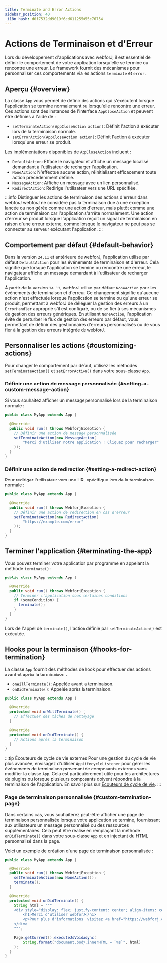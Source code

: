 ```yaml
---
title: Terminate and Error Actions
sidebar_position: 40
_i18n_hash: d0f7532dd9019f6cd611255055c76754
---
```

<!-- vale off -->
# Actions de Terminaison et d'Erreur <DocChip chip='since' label='23.06' />
<!-- vale on -->

Lors du développement d'applications avec webforJ, il est essentiel de définir le comportement de votre application lorsqu'elle se termine ou rencontre une erreur. Le framework fournit des mécanismes pour personnaliser ces comportements via les actions `terminate` et `error`.

## Aperçu {#overview}

La classe `App` vous permet de définir des actions qui s'exécutent lorsque l'application se termine normalement ou lorsqu'elle rencontre une erreur. Ces actions sont des instances de l'interface `AppCloseAction` et peuvent être définies à l'aide de :

- `setTerminateAction(AppCloseAction action)`: Définit l'action à exécuter lors de la terminaison normale.
- `setErrorAction(AppCloseAction action)`: Définit l'action à exécuter lorsqu'une erreur se produit.

Les implémentations disponibles de `AppCloseAction` incluent :

- `DefaultAction`: Efface le navigateur et affiche un message localisé demandant à l'utilisateur de recharger l'application.
- `NoneAction`: N'effectue aucune action, réinitialisant efficacement toute action précédemment définie.
- `MessageAction`: Affiche un message avec un lien personnalisé.
- `RedirectAction`: Redirige l'utilisateur vers une URL spécifiée.

:::info Distinguer les actions de terminaison des actions d'erreur dans webforJ
webforJ ne considère pas la terminaison due à une exception lancée ou non gérée comme une action d'erreur, mais plutôt comme une action de terminaison car l'application s'arrête normalement. Une action d'erreur se produit lorsque l'application reçoit un signal de terminaison en raison d'une erreur externe, comme lorsque le navigateur ne peut pas se connecter au serveur exécutant l'application.
:::

## Comportement par défaut {#default-behavior}

Dans la version `24.11` et antérieure de webforJ, l'application utilise par défaut `DefaultAction` pour les événements de terminaison et d'erreur. Cela signifie que lorsque l'application se termine ou rencontre une erreur, le navigateur affiche un message demandant à l'utilisateur de recharger l'application.

À partir de la version `24.12`, webforJ utilise par défaut `NoneAction` pour les événements de terminaison et d'erreur. Ce changement signifie qu'aucune action n'est effectuée lorsque l'application se termine ou qu'une erreur se produit, permettant à webforJ de déléguer la gestion des erreurs à un `ErrorHandler` approprié s'il est configuré, ou de se fier à ses mécanismes de gestion des erreurs génériques. En utilisant `NoneAction`, l'application évite de perturber le flux de gestion des erreurs par défaut, vous permettant de définir des gestionnaires d'erreurs personnalisés ou de vous fier à la gestion des erreurs intégrée de webforJ.

## Personnaliser les actions {#customizing-actions}

Pour changer le comportement par défaut, utilisez les méthodes `setTerminateAction()` et `setErrorAction()` dans votre sous-classe `App`.

### Définir une action de message personnalisée {#setting-a-custom-message-action}

Si vous souhaitez afficher un message personnalisé lors de la terminaison normale :

```java
public class MyApp extends App {

  @Override
  public void run() throws WebforjException {
    // Définir une action de message personnalisée
    setTerminateAction(new MessageAction(
        "Merci d'utiliser notre application ! Cliquez pour recharger"
    ));
  }
}
```

### Définir une action de redirection {#setting-a-redirect-action}

Pour rediriger l'utilisateur vers une URL spécifique lors de la terminaison normale :

```java
public class MyApp extends App {

  @Override
  public void run() throws WebforjException {
    // Définir une action de redirection en cas d'erreur
    setTerminateAction(new RedirectAction(
        "https://example.com/error"
    ));
  }
}
```

## Terminer l'application {#terminating-the-app}

Vous pouvez terminer votre application par programme en appelant la méthode `terminate()` :

```java
public class MyApp extends App {

  @Override
  public void run() throws WebforjException {
    // Terminer l'application sous certaines conditions
    if (someCondition) {
      terminate();
    }
  }
}
```

Lors de l'appel de `terminate()`, l'action définie par `setTerminateAction()` est exécutée.

## Hooks pour la terminaison {#hooks-for-termination}

La classe `App` fournit des méthodes de hook pour effectuer des actions avant et après la terminaison :

- `onWillTerminate()`: Appelée avant la terminaison.
- `onDidTerminate()`: Appelée après la terminaison.

```java
public class MyApp extends App {

  @Override
  protected void onWillTerminate() {
    // Effectuer des tâches de nettoyage
  }

  @Override
  protected void onDidTerminate() {
    // Actions après la terminaison
  }
}
```

:::tip Écouteurs de cycle de vie externes
Pour une gestion du cycle de vie plus avancée, envisagez d'utiliser `AppLifecycleListener` pour gérer les événements de terminaison provenant de composants externes sans modifier la classe `App`. Cela est particulièrement utile pour les architectures de plugins ou lorsque plusieurs composants doivent répondre à la terminaison de l'application. En savoir plus sur [Écouteurs de cycle de vie](lifecycle-listeners.md).
:::

### Page de terminaison personnalisée {#custom-termination-page}

Dans certains cas, vous souhaiterez peut-être afficher une page de terminaison personnalisée lorsque votre application se termine, fournissant aux utilisateurs un message personnalisé ou des ressources supplémentaires. Cela peut être réalisé en remplaçant la méthode `onDidTerminate()` dans votre sous-classe `App` et en injectant du HTML personnalisé dans la page.

Voici un exemple de création d'une page de terminaison personnalisée :

```java
public class MyApp extends App {

  @Override
  public void run() throws WebforjException {
    setTerminateAction(new NoneAction());
    terminate();
  }

  @Override
  protected void onDidTerminate() {
    String html = """
    <div style="display: flex; justify-content: center; align-items: center; height: 100vh; flex-direction: column;">
        <h1>Merci d'utiliser webforJ</h1>
        <p>Pour plus d'informations, visitez <a href="https://webforj.com">webforj.com</a></p>
    </div>
    """;

    Page.getCurrent().executeJsVoidAsync(
        String.format("document.body.innerHTML = `%s`", html)
    );
  }
}
```

